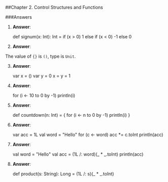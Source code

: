 ##Chapter 2. Control Structures and Functions

###Answers

1) **Answer**:      

    def signum(x: Int): Int = 
      if (x > 0) 1 
      else if (x < 0) -1 
      else 0
      
2) **Answer**:      

The value of `{}` is `()`, type is `Unit`.



3) **Answer**:      

    var x = ()
    var y = 0
    x = y = 1
    

4) **Answer**:      

    for (i <- 10 to 0 by -1)
      println(i)


5) **Answer**:      

    def countdown(n: Int) = {
      for (i <- n to 0 by -1)
        println(i)
    }
    

6) **Answer**:      

    var acc = 1L
    val word = "Hello"
    for (c <- word)
        acc *= c.toInt
    println(acc)
    

7) **Answer**:      

    val word = "Hello"
    val acc = (1L /: word)(_ * _.toInt)
    println(acc)
    

8) **Answer**:      

    def product(s: String): Long = (1L /: s)(_ * _.toInt)


